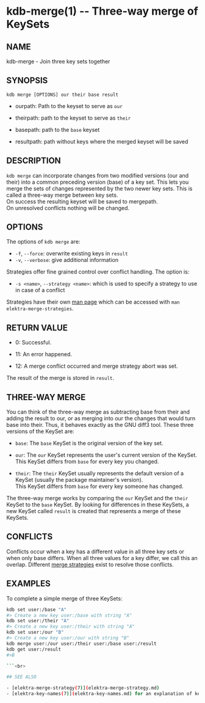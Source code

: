 # kdb-merge(1) -- Three-way merge of KeySets

## NAME

kdb-merge - Join three key sets together

## SYNOPSIS

`kdb merge [OPTIONS] our their base result`

- ourpath:
  Path to the keyset to serve as `our`<br>

- theirpath:
  path to the keyset to serve as `their`<br>

- basepath:
  path to the `base` keyset<br>

- resultpath:
  path without keys where the merged keyset will be saved<br>

## DESCRIPTION

`kdb merge` can incorporate changes from two modified versions (our and their) into a common preceding version (base) of a key set. This lets you merge the sets of changes represented by the two newer key sets. This is called a three-way merge between key sets.<br>
On success the resulting keyset will be saved to mergepath.<br>
On unresolved conflicts nothing will be changed.<br>

## OPTIONS

The options of `kdb merge` are:

- `-f`, `--force`: overwrite existing keys in `result`
- `-v`, `--verbose`: give additional information

Strategies offer fine grained control over conflict handling. The option is:

- `-s <name>`, `--strategy <name>`: which is used to specify a strategy to use in case of a conflict

Strategies have their own [man page](/doc/help/elektra-merge-strategy.md) which can be accessed with `man elektra-merge-strategies`.

## RETURN VALUE

- 0:
  Successful.

- 11:
  An error happened.

- 12:
  A merge conflict occurred and merge strategy abort was set.

The result of the merge is stored in `result`.

## THREE-WAY MERGE

You can think of the three-way merge as subtracting base from their and adding the result to our, or as merging into our the changes that would turn base into their. Thus, it behaves exactly as the GNU diff3 tool.
These three versions of the KeySet are:<br>

- `base`:
  The `base` KeySet is the original version of the key set.<br>

- `our`:
  The `our` KeySet represents the user's current version of the KeySet.<br>
  This KeySet differs from `base` for every key you changed.<br>

- `their`:
  The `their` KeySet usually represents the default version of a KeySet (usually the package maintainer's version).<br>
  This KeySet differs from `base` for every key someone has changed.<br>

The three-way merge works by comparing the `our` KeySet and the `their` KeySet to the `base` KeySet. By looking for differences in these KeySets, a new KeySet called `result` is created that represents a merge of these KeySets.<br>

## CONFLICTS

Conflicts occur when a key has a different value in all three key sets or when only base differs. When all three values for a key differ, we call this an overlap. Different [merge strategies](elektra-merge-strategy.md) exist to resolve those conflicts.<br>

## EXAMPLES

To complete a simple merge of three KeySets:<br>

````sh
kdb set user:/base "A"
#> Create a new key user:/base with string "A"
kdb set user:/their "A"
#> Create a new key user:/their with string "A"
kdb set user:/our "B"
#> Create a new key user:/our with string "B"
kdb merge user:/our user:/their user:/base user:/result
kdb get user:/result
#>B

```<br>

## SEE ALSO

- [elektra-merge-strategy(7)](elektra-merge-strategy.md)
- [elektra-key-names(7)](elektra-key-names.md) for an explanation of key names.
````
